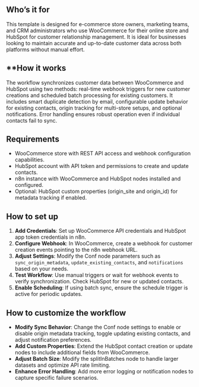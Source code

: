 ## **Who’s it for**

This template is designed for e-commerce store owners, marketing teams, and CRM administrators who use WooCommerce for their online store and HubSpot for customer relationship management. It is ideal for businesses looking to maintain accurate and up-to-date customer data across both platforms without manual effort.

## **How it works

The workflow synchronizes customer data between WooCommerce and HubSpot using two methods: real-time webhook triggers for new customer creations and scheduled batch processing for existing customers. It includes smart duplicate detection by email, configurable update behavior for existing contacts, origin tracking for multi-store setups, and optional notifications. Error handling ensures robust operation even if individual contacts fail to sync.

## **Requirements**

- WooCommerce store with REST API access and webhook configuration capabilities.
- HubSpot account with API token and permissions to create and update contacts.
- n8n instance with WooCommerce and HubSpot nodes installed and configured.
- Optional: HubSpot custom properties (origin_site and origin_id) for metadata tracking if enabled.

## **How to set up**

1. **Add Credentials**: Set up WooCommerce API credentials and HubSpot app token credentials in n8n.
2. **Configure Webhook**: In WooCommerce, create a webhook for customer creation events pointing to the n8n webhook URL.
3. **Adjust Settings**: Modify the Conf node parameters such as `sync_origin_metadata`, `update_existing_contacts`, and `notifications` based on your needs.
4. **Test Workflow**: Use manual triggers or wait for webhook events to verify synchronization. Check HubSpot for new or updated contacts.
5. **Enable Scheduling**: If using batch sync, ensure the schedule trigger is active for periodic updates.

## **How to customize the workflow**

- **Modify Sync Behavior**: Change the Conf node settings to enable or disable origin metadata tracking, toggle updating existing contacts, and adjust notification preferences.
- **Add Custom Properties**: Extend the HubSpot contact creation or update nodes to include additional fields from WooCommerce.
- **Adjust Batch Size**: Modify the splitInBatches node to handle larger datasets and optimize API rate limiting.
- **Enhance Error Handling**: Add more error logging or notification nodes to capture specific failure scenarios.